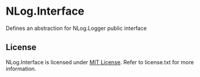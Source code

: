NLog.Interface
==============

Defines an abstraction for NLog.Logger public interface


## License

NLog.Interface is licensed under [MIT License](http://opensource.org/licenses/MIT "Read more about the MIT license form"). Refer to license.txt for more information.
